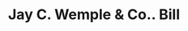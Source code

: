 ---
doi: 10.7916/D87D469C
date_other: '1870'
date_other_textual: 1870-1879
form: printed ephemera
genre:
- Invoices
name:
- Jay C. Wemple & Co.
object_in_context_url: https://biggert.cul.columbia.edu/items/view/ave_biggert_01031
subject_hierarchical_geographic:
- New York, New York, United States
subject_name:
- Jay C. Wemple & Co.
title: Jay C. Wemple & Co.. Bill
sort_title: Jay C. Wemple & Co.. Bill
call_number: ave_biggert_01031
coordinates:
- 40.71277777777778,-74.00583333333333
pid: ave_biggert_01031
identifiers: ave_biggert_01031
canvas_id: ldpd:396299
permalink: "/items/ave_biggert_01031/"
layout: iiif-image-page
---